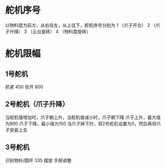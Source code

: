 # 舵机序号
以物料盘为前方，从右往左，从上往下，舵机序号分别为 
1 （爪子开合）
2 （爪子升降）
3 （云台旋转）
4 （物料盘旋转）


# 舵机限幅
## 1号舵机
抓紧 450
张开 800


## 2号舵机（爪子升降）
 当舵机值增加时，爪子朝上升，当舵机值减小时，爪子朝下降
 爪子上升，最大值为900 
 爪子下降，最小值为150
 当爪子掉下时，将2号舵机设置为0，然后再将爪子安装上去


 ## 3号舵机
 识别物料/圆环 335
 摆放 手掰调整